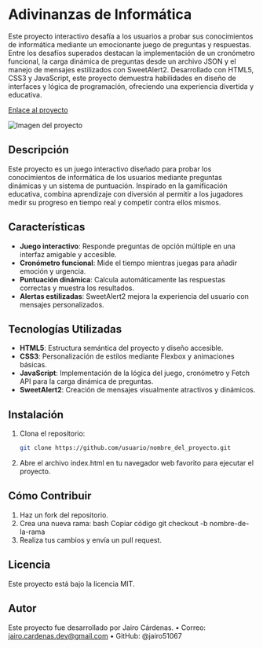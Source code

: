 # **Adivinanzas de Informática**
Este proyecto interactivo desafía a los usuarios a probar sus conocimientos de informática mediante un emocionante juego de preguntas y respuestas. Entre los desafíos superados destacan la implementación de un cronómetro funcional, la carga dinámica de preguntas desde un archivo JSON y el manejo de mensajes estilizados con SweetAlert2. Desarrollado con HTML5, CSS3 y JavaScript, este proyecto demuestra habilidades en diseño de interfaces y lógica de programación, ofreciendo una experiencia divertida y educativa.

[Enlace al proyecto](URL_DEL_PROYECTO)  

![Imagen del proyecto](URL_DE_LA_IMAGEN)

## **Descripción**  
Este proyecto es un juego interactivo diseñado para probar los conocimientos de informática de los usuarios mediante preguntas dinámicas y un sistema de puntuación. Inspirado en la gamificación educativa, combina aprendizaje con diversión al permitir a los jugadores medir su progreso en tiempo real y competir contra ellos mismos.  

## **Características**  
- **Juego interactivo**: Responde preguntas de opción múltiple en una interfaz amigable y accesible.  
- **Cronómetro funcional**: Mide el tiempo mientras juegas para añadir emoción y urgencia.  
- **Puntuación dinámica**: Calcula automáticamente las respuestas correctas y muestra los resultados.  
- **Alertas estilizadas**: SweetAlert2 mejora la experiencia del usuario con mensajes personalizados.  

## **Tecnologías Utilizadas**  
- **HTML5**: Estructura semántica del proyecto y diseño accesible.  
- **CSS3**: Personalización de estilos mediante Flexbox y animaciones básicas.  
- **JavaScript**: Implementación de la lógica del juego, cronómetro y Fetch API para la carga dinámica de preguntas.  
- **SweetAlert2**: Creación de mensajes visualmente atractivos y dinámicos.  

## **Instalación**  
1. Clona el repositorio:  
   ```bash
   git clone https://github.com/usuario/nombre_del_proyecto.git 

2.  Abre el archivo index.html en tu navegador web favorito para ejecutar el proyecto.

## Cómo Contribuir
1.	Haz un fork del repositorio.
2.	Crea una nueva rama:
bash
Copiar código
git checkout -b nombre-de-la-rama
3.	Realiza tus cambios y envía un pull request.
## Licencia
Este proyecto está bajo la licencia MIT.
## Autor
Este proyecto fue desarrollado por Jairo Cárdenas.
•	Correo: jairo.cardenas.dev@gmail.com
•	GitHub: @jairo51067
